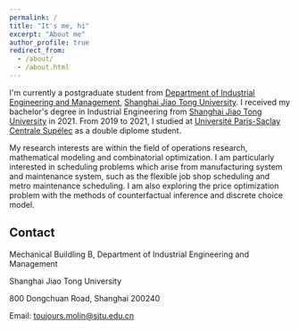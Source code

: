 ```yaml
---
permalink: /
title: "It's me, hi"
excerpt: "About me"
author_profile: true
redirect_from: 
  - /about/
  - /about.html
---
```


I'm currently a postgraduate student from [Department of Industrial Engineering and Management](https://ieem.sjtu.edu.cn/en/), [Shanghai Jiao Tong University](https://en.sjtu.edu.cn/). I received my bachelor's degree in Industrial Engineering from [Shanghai Jiao Tong University](https://en.sjtu.edu.cn/) in 2021. From 2019 to 2021, I studied at [Université Paris-Saclay Centrale Supélec](https://www.centralesupelec.fr) as a double diplome student.

My research interests are within the field of operations research, mathematical modeling and combinatorial optimization. I am particularly interested in scheduling problems which arise from manufacturing system and maintenance system, such as the flexible job shop scheduling and metro maintenance scheduling. I am also exploring the price optimization problem with the methods of counterfactual inference and discrete choice model.

Contact
------
Mechanical Buildling B, Department of Industrial Engineering and Management

Shanghai Jiao Tong University

800 Dongchuan Road, Shanghai 200240

Email: toujours.molin@sjtu.edu.cn
